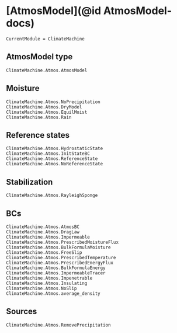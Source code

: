 # [AtmosModel](@id AtmosModel-docs)

```@meta
CurrentModule = ClimateMachine
```

## AtmosModel type

```@docs
ClimateMachine.Atmos.AtmosModel
```

## Moisture

```@docs
ClimateMachine.Atmos.NoPrecipitation
ClimateMachine.Atmos.DryModel
ClimateMachine.Atmos.EquilMoist
ClimateMachine.Atmos.Rain
```

## Reference states

```@docs
ClimateMachine.Atmos.HydrostaticState
ClimateMachine.Atmos.InitStateBC
ClimateMachine.Atmos.ReferenceState
ClimateMachine.Atmos.NoReferenceState
```

## Stabilization

```@docs
ClimateMachine.Atmos.RayleighSponge
```

## BCs

```@docs
ClimateMachine.Atmos.AtmosBC
ClimateMachine.Atmos.DragLaw
ClimateMachine.Atmos.Impermeable
ClimateMachine.Atmos.PrescribedMoistureFlux
ClimateMachine.Atmos.BulkFormulaMoisture
ClimateMachine.Atmos.FreeSlip
ClimateMachine.Atmos.PrescribedTemperature
ClimateMachine.Atmos.PrescribedEnergyFlux
ClimateMachine.Atmos.BulkFormulaEnergy
ClimateMachine.Atmos.ImpermeableTracer
ClimateMachine.Atmos.Impenetrable
ClimateMachine.Atmos.Insulating
ClimateMachine.Atmos.NoSlip
ClimateMachine.Atmos.average_density
```

## Sources

```@docs
ClimateMachine.Atmos.RemovePrecipitation
```
